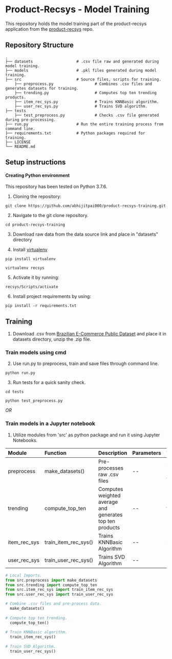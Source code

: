 # Product-Recsys - Model Training
This repository holds the model training part of the product-recsys application from the [product-recsys](https://github.com/abhijitpai000/product-recsys) repo.

## Repository Structure
    .
    ├── datasets                   # .csv file raw and generated during model training.
    ├── models                     # .pkl files generated during model training.
    ├── src                        # Source files, scripts for training.
        ├── preprocess.py                  # Combines .csv files and generates datasets for training.
        ├── trending.py                    # Computes top ten trending products.
        ├── item_rec_sys.py                # Trains KNNBasic algorithm.
        ├── user_rec_sys.py                # Trains SVD algorithm.
    ├── tests
        ├── test_preprocess.py             # Checks .csv file generated during pre-processing.
    ├── run.py                     # Run the entire training process from command line.
    ├── requirements.txt           # Python packages required for training.
    ├── LICENSE
    └── README.md


## Setup instructions

#### Creating Python environment

This repository has been tested on Python 3.7.6.

1. Cloning the repository:

`git clone https://github.com/abhijitpai000/product-recsys-training.git`

2. Navigate to the git clone repository.

`cd product-recsys-training`

3. Download raw data from the data source link and place in "datasets" directory

4. Install [virtualenv](https://pypi.org/project/virtualenv/)

`pip install virtualenv`

`virtualenv recsys`

5. Activate it by running:

`recsys/Scripts/activate`

6. Install project requirements by using:

`pip install -r requirements.txt`

## Training

1. Download .csv from [Brazilian E-Commerce Public Dataset](https://www.kaggle.com/olistbr/brazilian-ecommerce) and place it in datasets directory, unzip the .zip file.

### Train models using cmd
2. Use run.py to preprocess, train and save files through command line.

`python run.py`

3. Run tests for a quick sanity check.

`cd tests`

`python test_preprocess.py`

*OR*

### Train models in a Jupyter notebook
1. Utilize modules from 'src' as python package and run it using Jupyter Notebooks.

| Module | Function | Description | Parameters | Yields | Returns |
| :--- | :--- | :--- | :--- | :--- | :--- |
| preprocess | make_datasets() | Pre-processes raw .csv files | -- | item_rec_sys_data.csv, user_rec_sys_data.csv & customer_id_encoder.pkl | --
| trending | compute_top_ten | Computes weighted average and generates top ten products | -- | top_ten_trending.json | --
| item_rec_sys | train_item_rec_sys() | Trains KNNBasic Algorithm | -- | similar_items_algo.pkl | --
| user_rec_sys | train_user_rec_sys() | Trains SVD Algorithm | -- | user_predictions_algo.pkl | --

```python
# Local Imports.
from src.preprocess import make_datasets
from src.trending import compute_top_ten
from src.item_rec_sys import train_item_rec_sys
from src.user_rec_sys import train_user_rec_sys
```

```python
# Combine .csv files and pre-process data.
  make_datasets()
  
# Compute top ten trending.
  compute_top_ten()
  
# Train KNNBasic algorithm.
  train_item_rec_sys()
  
# Train SVD Algorithm.
  train_user_rec_sys()
```
